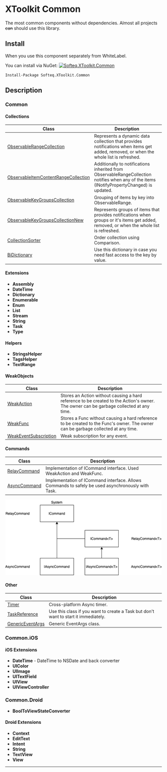 # XToolkit Common

The most common components without dependencies. Almost all projects ~~can~~ should use this library.

## Install

When you use this component separately from WhiteLabel.

You can install via NuGet: [![Softeq.XToolkit.Common](https://buildstats.info/nuget/Softeq.XToolkit.Common?includePreReleases=true)](https://www.nuget.org/packages/Softeq.XToolkit.Common)

```text
Install-Package Softeq.XToolkit.Common
```

## Description

### Common

#### Collections

Class | Description
------|------------
[ObservableRangeCollection](xref:Softeq.XToolkit.Common.Collections.ObservableRangeCollection`1) | Represents a dynamic data collection that provides notifications when items get added, removed, or when the whole list is refreshed.
[ObservableItemContentRangeCollection](xref:Softeq.XToolkit.Common.Collections.ObservableItemContentRangeCollection`1) | Additionally to notifications inherited from ObservableRangeCollection notifies when any of the items (INotifyPropertyChanged) is updated.
[ObservableKeyGroupsCollection](xref:Softeq.XToolkit.Common.Collections.IObservableKeyGroupsCollection`2) | Grouping of items by key into ObservableRange.
[ObservableKeyGroupsCollectionNew](xref:Softeq.XToolkit.Common.Collections.ObservableKeyGroupsCollectionNew`2) | Represents groups of items that provides notifications when groups or it's items get added, removed, or when the whole list is refreshed.
[CollectionSorter](xref:Softeq.XToolkit.Common.Collections.CollectionSorter) | Order collection using Comparison.
[BiDictionary](xref:Softeq.XToolkit.Common.Collections.BiDictionary`2) | Use this dictionary in case you need fast access to the key by value.

#### Extensions

- **Assembly**
- **DateTime**
- **Dictionary**
- **Enumerable**
- **Enum**
- **List**
- **Stream**
- **String**
- **Task**
- **Type**

#### Helpers

- **StringsHelper**
- **TagsHelper**
- **TextRange**

#### WeakObjects

Class | Description
------|------------
[WeakAction](xref:Softeq.XToolkit.Common.Weak.WeakAction) | Stores an Action without causing a hard reference to be created to the Action's owner. The owner can be garbage collected at any time.
[WeakFunc](xref:Softeq.XToolkit.Common.Weak.WeakFunc`2) | Stores a Func without causing a hard reference to be created to the Func's owner. The owner can be garbage collected at any time.
[WeakEventSubscription](xref:Softeq.XToolkit.Common.Weak.WeakEventSubscription`1) | Weak subscription for any event.

#### Commands

Class | Description
------|------------
[RelayCommand](xref:Softeq.XToolkit.Common.Commands.RelayCommand) | Implementation of ICommand interface. Used WeakAction and WeakFunc.
[AsyncCommand](xref:Softeq.XToolkit.Common.Commands.AsyncCommand) | Implementation of ICommand interface. Allows Commands to safely be used asynchronously with Task.

![Commands schema](../../images/commands.png)

#### Other

Class | Description
------|------------
[Timer](xref:Softeq.XToolkit.Common.Timers.Timer) | Cross-platform Async timer.
[TaskReference](xref:Softeq.XToolkit.Common.Tasks.TaskReference) | Use this class if you want to create a Task but don't want to start it immediately.
[GenericEventArgs](xref:Softeq.XToolkit.Common.GenericEventArgs`1) | Generic EventArgs class.

### Common.iOS

#### iOS Extensions

- **DateTime** - DateTime to NSDate and back converter
- **UIColor**
- **UIImage**
- **UITextField**
- **UIView**
- **UIViewController**

### Common.Droid

- **BoolToViewStateConverter**

#### Droid Extensions

- **Context**
- **EditText**
- **Intent**
- **String**
- **TextView**
- **View**

---
